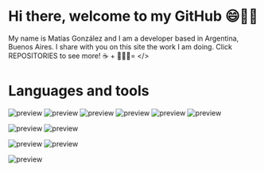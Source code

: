 # Hi there, welcome to my GitHub 😄👋🏼
My name is Matías González and I am a developer based in Argentina, Buenos Aires. I share with you on this site the work I am doing. Click REPOSITORIES to see more!
☕️ + 👨🏽‍💻= </>

# Languages and tools
![preview](https://img.shields.io/badge/HTML5-E34F26?style=for-the-badge&logo=html5&logoColor=white) ![preview](https://img.shields.io/badge/CSS3-1572B6?style=for-the-badge&logo=css3&logoColor=white)  ![preview](https://img.shields.io/badge/JavaScript-323330?style=for-the-badge&logo=javascript&logoColor=F7DF1E) ![preview](https://img.shields.io/badge/PHP-777BB4?style=for-the-badge&logo=php&logoColor=white
) ![preview](https://img.shields.io/badge/json-5E5C5C?style=for-the-badge&logo=json&logoColor=white
) ![preview](https://img.shields.io/badge/Delphi-B22222?style=for-the-badge&logo=delphi&logoColor=white)

![preview](https://img.shields.io/badge/React-20232A?style=for-the-badge&logo=react&logoColor=61DAFB)  ![preview](https://img.shields.io/badge/Postman-FF6C37?style=for-the-badge&logo=Postman&logoColor=white
)

![preview](https://img.shields.io/badge/VSCode-0078D4?style=for-the-badge&logo=visual%20studio%20code&logoColor=white)  ![preview](https://img.shields.io/badge/Eclipse-2C2255?style=for-the-badge&logo=eclipse&logoColor=white) 

![preview](https://img.shields.io/badge/Trello-0052CC?style=for-the-badge&logo=trello&logoColor=white) 


